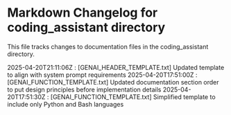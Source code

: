 # Markdown Changelog for coding_assistant directory

This file tracks changes to documentation files in the coding_assistant directory.

2025-04-20T21:11:06Z : [GENAI_HEADER_TEMPLATE.txt] Updated template to align with system prompt requirements
2025-04-20T17:51:00Z : [GENAI_FUNCTION_TEMPLATE.txt] Updated documentation section order to put design principles before implementation details
2025-04-20T17:51:30Z : [GENAI_FUNCTION_TEMPLATE.txt] Simplified template to include only Python and Bash languages
